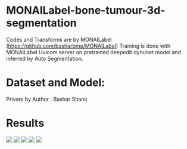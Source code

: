 # MONAILabel-bone-tumour-3d-segmentation

Codes and Transforms are by MONAILabel (https://github.com/basharbme/MONAILabel)
Training is done with MONAILabel Uvicom server on pretrained deepedit dynunet model and inferred by Auto Segmentation.


# Dataset and Model:

Private by Author : Bashar Shami 


# Results


![](https://github.com/basharbme/MONAILabel-Pelvic-bone-tumour-3d-segmentation/blob/main/tmr7.PNG)
![](https://github.com/basharbme/MONAILabel-Pelvic-bone-tumour-3d-segmentation/blob/main/tmr6.PNG)
![](https://github.com/basharbme/MONAILabel-Pelvic-bone-tumour-3d-segmentation/blob/main/tmr3.PNG)
![](https://github.com/basharbme/MONAILabel-Pelvic-bone-tumour-3d-segmentation/blob/main/tmr1.PNG)
![](https://github.com/basharbme/MONAILabel-Pelvic-bone-tumour-3d-segmentation/blob/main/tmr5.PNG)




